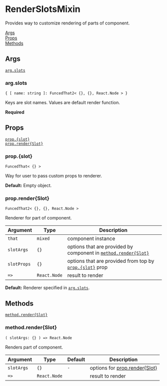 # RenderSlotsMixin

Provides way to customize rendering of parts of component.

[Args](#args)  
[Props](#props)  
[Methods](#methods)  


## Args

[`arg.slots`](#argslots)  


### arg.slots

`{ [ name: string ]: FuncedThat2< {}, {}, React.Node > }`

Keys are slot names. Values are default render function.

**Required**


## Props

[`prop.{slot}`](#propslot)  
[`prop.render{Slot}`](#proprenderslot)  


### prop.{slot}

`FuncedThat< {} >`

Way for user to pass custom props to renderer.

**Default:** Empty object.


### prop.render{Slot}

`FuncedThat2< {}, {}, React.Node >`

Renderer for part of component.

| Argument    | Type         | Description                                                                          |
| ----------- | ------------ | ------------------------------------------------------------------------------------ |
| `that`      | `mixed`      | component instance                                                                   |
| `slotArgs`  | `{}`         | options that are provided by component in [`method.render{Slot}`](#methodrenderslot) |
| `slotProps` | `{}`         | options that are provided from top by [`prop.{slot}`](#propslot) prop                |
| `=>`        | `React.Node` | result to render                                                                     |

**Default:** Renderer specified in [`arg.slots`](#argslots).


## Methods

[`method.render{Slot}`](#methodrenderslot)  


### method.render{Slot}

`( slotArgs: {} ) => React.Node`

Renders part of component.

| Argument   | Type         | Default | Description                                      |
| ---------- | ------------ | ------- | ------------------------------------------------ |
| `slotArgs` | `{}`         | `-`     | options for [prop.render{Slot}](#proprenderslot) |
| `=>`       | `React.Node` |         | result to render                                 |
